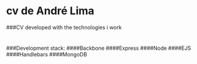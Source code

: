 # cv de André Lima
###CV developed with the technologies i work
#
###Development stack:
####Backbone
####Express
####Node
####EJS
####Handlebars
####MongoDB
  
